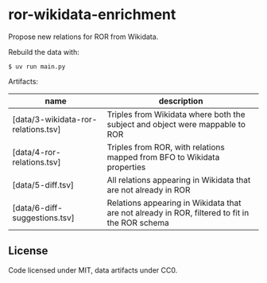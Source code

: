 # ror-wikidata-enrichment

Propose new relations for ROR from Wikidata.

Rebuild the data with:

```console
$ uv run main.py
```

Artifacts:

| name                                | description                                                                                    |
| ----------------------------------- | ---------------------------------------------------------------------------------------------- |
| [data/3-wikidata-ror-relations.tsv] | Triples from Wikidata where both the subject and object were mappable to ROR                   |
| [data/4-ror-relations.tsv]          | Triples from ROR, with relations mapped from BFO to Wikidata properties                        |
| [data/5-diff.tsv]                   | All relations appearing in Wikidata that are not already in ROR                                |
| [data/6-diff-suggestions.tsv]       | Relations appearing in Wikidata that are not already in ROR, filtered to fit in the ROR schema |

## License

Code licensed under MIT, data artifacts under CC0.
